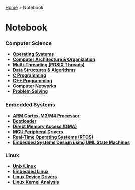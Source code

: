 <a href="./">Home</a> > Notebook

# Notebook



### Computer Science

* **<a href="./operating-systems/">Operating Systems</a>**
* **<a href="./computer-architecture-and-organization/">Computer Architecture & Organization</a>**
* **<a href="./multi-threading/">Multi-Threading (POSIX Threads)</a>**
* **<a href="./data-structures-and-algorithms/">Data Structures & Algorithms</a>**
* **<a href="./c-programming/">C Programming</a>**
* **<a href="./cpp-programming/">C++ Programming</a>**
* **<a href="./computer-networks/">Computer Networks</a>**
* **<a href="./problem-solving/">Problem Solving</a>**

### Embedded Systems

* **<a href="./arm-cortex-m3-m4-processor/">ARM Cortex-M3/M4 Processor</a>**
* **<a href="./bootloader/">Bootloader</a>**
* **<a href="./direct-memory-access/">Direct Memory Access (DMA)</a>**
* **<a href="./mcu-peripheral-drivers/">MCU Peripheral Drivers</a>**
* **<a href="./real-time-operating-systems/">Real-Time Operating Systems (RTOS)</a>**
* **<a href="./embedded-systems-design-using-uml-state-machines/">Embedded Systems Design using UML State Machines</a>**

### Linux

* **<a href="./unix-linux/">Unix/Linux</a>**
* **<a href="./embedded-linux/">Embedded Linux</a>**
* **<a href="./linux-device-drivers/">Linux Device Drivers</a>**
* **<a href="./linux-kernel-analysis/">Linux Kernel Analysis</a>**

